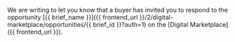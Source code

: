 We are writing to let you know that a buyer has invited you to respond to the opportunity [{{ brief_name }}]({{ frontend_url }}/2/digital-marketplace/opportunities/{{ brief_id }}?auth=1) on the [Digital Marketplace]({{ frontend_url }}).

